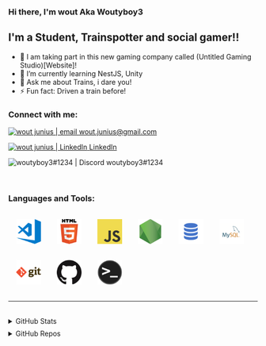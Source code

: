 ### Hi there, I'm wout Aka Woutyboy3


## I'm a Student, Trainspotter and social gamer!!

- 🔭 I am taking part in this new gaming company called (Untitled Gaming Studio)[Website]!
- 🌱 I’m currently learning NestJS, Unity
- 💬 Ask me about Trains, i dare you!
- ⚡ Fun fact: Driven a train before!

### Connect with me:

<a href="mailto:wout.junius@gmail.com"><img alt="wout junius | email" width="22px" src="https://icon-library.com/images/small-email-icon/small-email-icon-3.jpg" />  wout.junius@gmail.com</a>

<a href="https://www.linkedin.com/in/wout-junius-189aa3169/"> <img alt="wout junius | LinkedIn" width="22px" src="https://cdn.jsdelivr.net/npm/simple-icons@v3/icons/linkedin.svg" />  [LinkedIn](https://www.linkedin.com/in/wout-junius-189aa3169/)

<img alt="woutyboy3#1234 | Discord" width="22px" src="https://seeklogo.com/images/D/discord-color-logo-E5E6DFEF80-seeklogo.com.png" />  woutyboy3#1234

<br />

### Languages and Tools:

<img align="left" alt="Visual Studio Code" style="padding: 1rem;" width="50px" src="https://raw.githubusercontent.com/github/explore/80688e429a7d4ef2fca1e82350fe8e3517d3494d/topics/visual-studio-code/visual-studio-code.png" />
<img align="left" alt="HTML5" style="padding: 1rem;" width="50px" src="https://raw.githubusercontent.com/github/explore/80688e429a7d4ef2fca1e82350fe8e3517d3494d/topics/html/html.png" />
<img align="left" alt="JavaScript" style="padding: 1rem;" width="50px" src="https://raw.githubusercontent.com/github/explore/80688e429a7d4ef2fca1e82350fe8e3517d3494d/topics/javascript/javascript.png" />
<img align="left" alt="Node.js" style="padding: 1rem;" width="50px" src="https://raw.githubusercontent.com/github/explore/80688e429a7d4ef2fca1e82350fe8e3517d3494d/topics/nodejs/nodejs.png" />
<img align="left" alt="SQL" style="padding: 1rem;" width="50px" src="https://raw.githubusercontent.com/github/explore/80688e429a7d4ef2fca1e82350fe8e3517d3494d/topics/sql/sql.png" />
<img align="left" alt="MySQL" style="padding: 1rem;" width="50px" src="https://raw.githubusercontent.com/github/explore/80688e429a7d4ef2fca1e82350fe8e3517d3494d/topics/mysql/mysql.png" />
<img align="left" alt="Git" style="padding: 1rem;" width="50px" src="https://raw.githubusercontent.com/github/explore/80688e429a7d4ef2fca1e82350fe8e3517d3494d/topics/git/git.png" />
<img align="left" alt="GitHub" style="padding: 1rem;" width="50px" src="https://raw.githubusercontent.com/github/explore/78df643247d429f6cc873026c0622819ad797942/topics/github/github.png" />
<img alt="Terminal" style="padding: 1rem;" width="50px" src="https://raw.githubusercontent.com/github/explore/80688e429a7d4ef2fca1e82350fe8e3517d3494d/topics/terminal/terminal.png" />


<br />


---

<br />


<details style="padding-bottom:0.5rem;">
  <summary>GitHub Stats</summary>

![wout-junius GitHub stats](https://github-readme-stats.vercel.app/api?username=wout-junius&theme=onedark)

</details>


<details>
  <summary>GitHub Repos</summary>

[![AI_Project_Routeplanner](https://github-readme-stats.vercel.app/api/pin/?username=wout-junius&repo=AI_Project_Routeplanner&theme=onedark)](https://github.com/wout-junius/AI_Project_Routeplanner)

[![GIP_2018](https://github-readme-stats.vercel.app/api/pin/?username=wout-junius&repo=GIP_2018&theme=onedark)](https://github.com/wout-junius/GIP_2018)

[![BE_COVID_Discord_Bot](https://github-readme-stats.vercel.app/api/pin/?username=wout-junius&repo=BE_COVID_Discord_Bot&theme=onedark)](https://github.com/wout-junius/BE_COVID_Discord_Bot)

</details>

<!--
**wout-junius/wout-junius** is a ✨ _special_ ✨ repository because its `README.md` (this file) appears on your GitHub profile.

Here are some ideas to get you started:


-->
